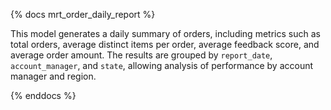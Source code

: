 {% docs mrt_order_daily_report %}

This model generates a daily summary of orders, including metrics such as total orders, average distinct items per order, average feedback score, and average order amount. The results are grouped by `report_date`, `account_manager`, and `state`, allowing analysis of performance by account manager and region.

{% enddocs %}
